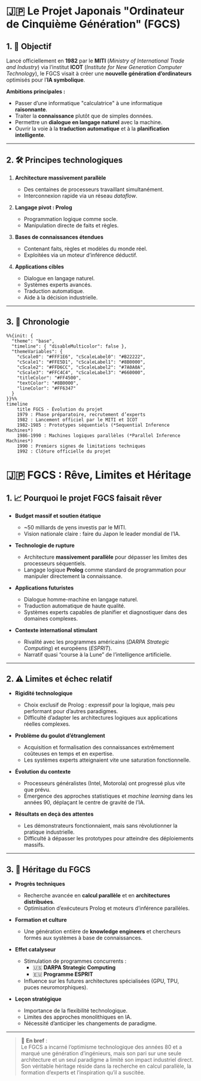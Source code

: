 # 🇯🇵 Le Projet Japonais "Ordinateur de Cinquième Génération" (FGCS)

## 1. 🎯 Objectif
Lancé officiellement en **1982** par le **MITI** (*Ministry of International Trade and Industry*) via l’institut **ICOT** (*Institute for New Generation Computer Technology*), le FGCS visait à créer une **nouvelle génération d’ordinateurs** optimisés pour l’**IA symbolique**.

**Ambitions principales :**
- Passer d’une informatique "calculatrice" à une informatique **raisonnante**.
- Traiter la **connaissance** plutôt que de simples données.
- Permettre un **dialogue en langage naturel** avec la machine.
- Ouvrir la voie à la **traduction automatique** et à la **planification intelligente**.

---

## 2. 🛠️ Principes technologiques

1. **Architecture massivement parallèle**
   - Des centaines de processeurs travaillant simultanément.
   - Interconnexion rapide via un réseau *dataflow*.

2. **Langage pivot : Prolog**
   - Programmation logique comme socle.
   - Manipulation directe de faits et règles.

3. **Bases de connaissances étendues**
   - Contenant faits, règles et modèles du monde réel.
   - Exploitées via un moteur d’inférence déductif.

4. **Applications cibles**
   - Dialogue en langage naturel.
   - Systèmes experts avancés.
   - Traduction automatique.
   - Aide à la décision industrielle.

---

## 3. 📅 Chronologie

```mermaid
%%{init: {
  "theme": "base",
  "timeline": { "disableMulticolor": false },
  "themeVariables": {
    "cScale0": "#FFF1E6", "cScaleLabel0": "#B22222",
    "cScale1": "#FFE5D1", "cScaleLabel1": "#8B0000",
    "cScale2": "#FFD6CC", "cScaleLabel2": "#7A0A0A",
    "cScale3": "#FFC4C4", "cScaleLabel3": "#660000",
    "titleColor": "#FF4500",
    "textColor": "#8B0000",
    "lineColor": "#FF6347"
  }
}}%%
timeline
    title FGCS - Évolution du projet
    1979 : Phase préparatoire, recrutement d’experts
    1982 : Lancement officiel par le MITI et ICOT
    1982-1985 : Prototypes séquentiels (*Sequential Inference Machines*)
    1986-1990 : Machines logiques parallèles (*Parallel Inference Machines*)
    1990 : Premiers signes de limitations techniques
    1992 : Clôture officielle du projet
```



# 🇯🇵 FGCS : Rêve, Limites et Héritage

## 1. 📈 Pourquoi le projet FGCS faisait rêver

- **Budget massif et soutien étatique**
  - ~50 milliards de yens investis par le MITI.
  - Vision nationale claire : faire du Japon le leader mondial de l’IA.

- **Technologie de rupture**
  - Architecture **massivement parallèle** pour dépasser les limites des processeurs séquentiels.
  - Langage logique **Prolog** comme standard de programmation pour manipuler directement la connaissance.

- **Applications futuristes**
  - Dialogue homme-machine en langage naturel.
  - Traduction automatique de haute qualité.
  - Systèmes experts capables de planifier et diagnostiquer dans des domaines complexes.

- **Contexte international stimulant**
  - Rivalité avec les programmes américains (*DARPA Strategic Computing*) et européens (*ESPRIT*).
  - Narratif quasi “course à la Lune” de l’intelligence artificielle.

---

## 2. ⚠️ Limites et échec relatif

- **Rigidité technologique**
  - Choix exclusif de Prolog : expressif pour la logique, mais peu performant pour d’autres paradigmes.
  - Difficulté d’adapter les architectures logiques aux applications réelles complexes.

- **Problème du goulot d’étranglement**
  - Acquisition et formalisation des connaissances extrêmement coûteuses en temps et en expertise.
  - Les systèmes experts atteignaient vite une saturation fonctionnelle.

- **Évolution du contexte**
  - Processeurs généralistes (Intel, Motorola) ont progressé plus vite que prévu.
  - Émergence des approches statistiques et *machine learning* dans les années 90, déplaçant le centre de gravité de l’IA.

- **Résultats en deçà des attentes**
  - Les démonstrateurs fonctionnaient, mais sans révolutionner la pratique industrielle.
  - Difficulté à dépasser les prototypes pour atteindre des déploiements massifs.

---

## 3. 🧾 Héritage du FGCS

- **Progrès techniques**
  - Recherche avancée en **calcul parallèle** et en **architectures distribuées**.
  - Optimisation d’exécuteurs Prolog et moteurs d’inférence parallèles.

- **Formation et culture**
  - Une génération entière de **knowledge engineers** et chercheurs formés aux systèmes à base de connaissances.

- **Effet catalyseur**
  - Stimulation de programmes concurrents :
    - 🇺🇸 **DARPA Strategic Computing**
    - 🇪🇺 **Programme ESPRIT**
  - Influence sur les futures architectures spécialisées (GPU, TPU, puces neuromorphiques).

- **Leçon stratégique**
  - Importance de la flexibilité technologique.
  - Limites des approches monolithiques en IA.
  - Nécessité d’anticiper les changements de paradigme.

---

> 💬 **En bref** :  
> Le FGCS a incarné l’optimisme technologique des années 80 et a marqué une génération d’ingénieurs, mais son pari sur une seule architecture et un seul paradigme a limité son impact industriel direct.  
> Son véritable héritage réside dans la recherche en calcul parallèle, la formation d’experts et l’inspiration qu’il a suscitée.

